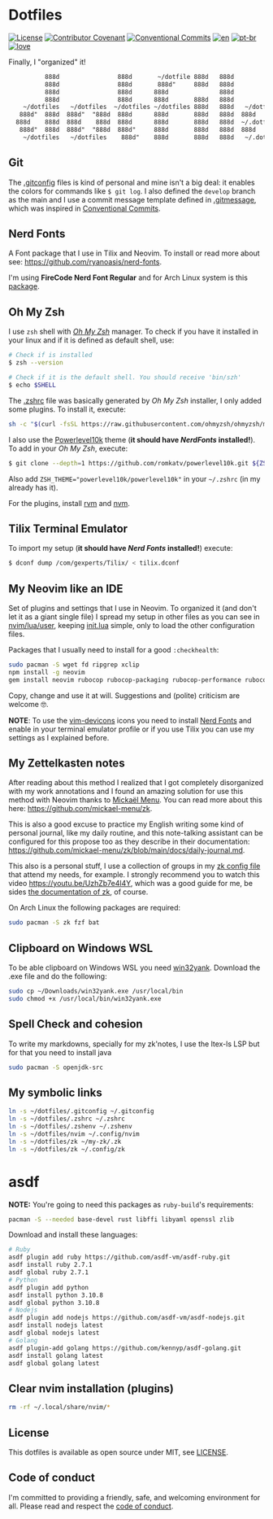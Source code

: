 # Dotfiles

[![License](https://img.shields.io/badge/License-MIT-lightgray)](/LICENSE)
[![Contributor Covenant](https://img.shields.io/badge/Contributor%20Covenant-2.0-lightblue)](/code_of_conduct.md)
[![Conventional Commits](https://img.shields.io/badge/Conventional%20Commits-1.0.0-yellow.svg)](https://conventionalcommits.org)
[![en](https://img.shields.io/badge/lang-en-red.svg)](/README.md)
[![pt-br](https://img.shields.io/badge/lang-pt--br-green.svg)](/README.pt-br.md)
[![love](https://img.shields.io/badge/Build%20With-%F0%9F%96%A4-lightgreen)](https://callmarx.github.io)

Finally, I "organized" it!

```txt
          888d                888d       ~/dotfile 888d   888d
          888d                888d       888d"     888d   888d
          888d                888d      888d              888d
          888d                888d      888d       888d   888d
    ~/dotfiles   ~/dotfiles  ~/dotfiles ~/dotfiles 888d   888d   ~/dotfiles   ~/dotfiles
   888d"  888d  888d"  "888d  888d      888d       888d   888d  888d   888d   888d
  888d    888d  888d    888d  888d      888d       888d   888d  ~/.dotfiles   ~/dotfiles
   888d"  888d  888d"  "888d  888d"     888d       888d   888d  888d                888d
    ~/dotfiles   ~/dotfiles    888d"    888d       888d   888d   ~/.dotfiles  ~/dotfiles
```

## Git
The [.gitconfig](./.gitconfig) files is kind of personal and mine isn't a big deal: it enables the
colors for commands like `$ git log`. I also defined the `develop` branch as the main and I use a
commit message template defined in [.gitmessage](./.gitmessage), which was inspired in
[Conventional Commits](https://www.conventionalcommits.org/en/v1.0.0/).

## Nerd Fonts
A Font package that I use in Tilix and Neovim. To install or read more about see:
<https://github.com/ryanoasis/nerd-fonts>.

I'm using **FireCode Nerd Font Regular** and for Arch Linux system is this
[package](https://archlinux.org/packages/community/any/ttf-firacode-nerd/).

## Oh My Zsh
I use `zsh` shell with [*Oh My Zsh*](https://github.com/ohmyzsh/ohmyzsh) manager. To check if you
have it installed in your linux and if it is defined as default shell, use:
```bash
# Check if is installed
$ zsh --version

# Check if it is the default shell. You should receive 'bin/szh'
$ echo $SHELL
```

The [.zshrc](./.zshrc) file was basically generated by *Oh My Zsh* installer, I only added some
plugins. To install it, execute:
```bash
sh -c "$(curl -fsSL https://raw.githubusercontent.com/ohmyzsh/ohmyzsh/master/tools/install.sh)"
```

I also use the [Powerlevel10k](https://github.com/romkatv/powerlevel10k#oh-my-zsh) theme (**it
should have *NerdFonts* installed!**). To add in your *Oh My Zsh*, execute:
```bash
$ git clone --depth=1 https://github.com/romkatv/powerlevel10k.git ${ZSH_CUSTOM:-$HOME/.oh-my-zsh/custom}/themes/powerlevel10k
```
Also add `ZSH_THEME="powerlevel10k/powerlevel10k"` in your `~/.zshrc` (in my already has it).

For the plugins, install [rvm](https://rvm.io/) and
[nvm](https://github.com/nvm-sh/nvm#installing-and-updating).

## Tilix Terminal Emulator
To import my setup (**it should have *Nerd Fonts* installed!**) execute:
```bash
$ dconf dump /com/gexperts/Tilix/ < tilix.dconf
```

## My Neovim like an IDE
Set of plugins and settings that I use in Neovim. To organized it (and don't let it as a giant
single file) I spread my setup in other files as you can see in [nvim/lua/user](./nvim/lua/user),
keeping [init.lua](./nvim/init.lua) simple, only to load the other configuration files.

Packages that I usually need to install for a good `:checkhealth`:
```sh
sudo pacman -S wget fd ripgrep xclip
npm install -g neovim
gem install neovim rubocop rubocop-packaging rubocop-performance rubocop-rails rubocop-rspec
```

Copy, change and use it at will. Suggestions and (polite) criticism are welcome 🤓.

**NOTE**: To use the [vim-devicons](https://github.com/ryanoasis/vim-devicons) icons you need to
install [Nerd Fonts](https://www.nerdfonts.com) and enable in your terminal emulator profile or if
you use Tilix you can use my settings as I explained before.

## My Zettelkasten notes
After reading about this method I realized that I got completely disorganized with my work
annotations and I found an amazing solution for use this method with Neovim thanks to
[Mickaël Menu](https://github.com/mickael-menu). You can read more about this here:
<https://github.com/mickael-menu/zk>.

This is also a good excuse to practice my English writing some kind of personal journal, like my
daily routine, and this note-talking assistant can be configured for this propose too as they
describe in their documentation: <https://github.com/mickael-menu/zk/blob/main/docs/daily-journal.md>.

This also is a personal stuff, I use a collection of groups in my [zk config file](./zk/config.toml)
that attend my needs, for example. I strongly recommend you to watch this video <https://youtu.be/UzhZb7e4l4Y>,
which was a good guide for me, be sides
[the documentation of zk](https://github.com/mickael-menu/zk/blob/main/docs/getting-started.md),
of course.

On Arch Linux the following packages are required:
```sh
sudo pacman -S zk fzf bat
```

## Clipboard on Windows WSL

To be able clipboard on Windows WSL you need [win32yank](https://github.com/equalsraf/win32yank). Download the
.exe file and do the following:

```sh
sudo cp ~/Downloads/win32yank.exe /usr/local/bin
sudo chmod +x /usr/local/bin/win32yank.exe
```

## Spell Check and cohesion

To write my markdowns, specially for my zk'notes, I use the ltex-ls LSP but for that you need to install java

```sh
sudo pacman -S openjdk-src
```

## My symbolic links

```sh
ln -s ~/dotfiles/.gitconfig ~/.gitconfig
ln -s ~/dotfiles/.zshrc ~/.zshrc
ln -s ~/dotfiles/.zshenv ~/.zshenv
ln -s ~/dotfiles/nvim ~/.config/nvim
ln -s ~/dotfiles/zk ~/my-zk/.zk
ln -s ~/dotfiles/zk ~/.config/zk
```

# asdf

**NOTE:** You're going to need this packages as `ruby-build`'s requirements:

```sh
pacman -S --needed base-devel rust libffi libyaml openssl zlib
```

Download and install these languages:
```sh
# Ruby
asdf plugin add ruby https://github.com/asdf-vm/asdf-ruby.git
asdf install ruby 2.7.1
asdf global ruby 2.7.1
# Python
asdf plugin add python
asdf install python 3.10.8
asdf global python 3.10.8
# Nodejs
asdf plugin add nodejs https://github.com/asdf-vm/asdf-nodejs.git
asdf install nodejs latest
asdf global nodejs latest
# Golang
asdf plugin-add golang https://github.com/kennyp/asdf-golang.git
asdf install golang latest
asdf global golang latest
```

## Clear nvim installation (plugins)
```sh
rm -rf ~/.local/share/nvim/*
```

## License
This dotfiles is available as open source under MIT, see [LICENSE](/LICENSE).

## Code of conduct
I'm committed to providing a friendly, safe, and welcoming environment for all. Please read and
respect the [code of conduct](/code_of_conduct.md).
